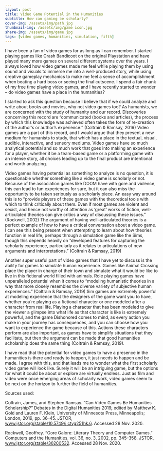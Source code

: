 ```yaml
---
layout: post
title: Video Game Potential in the Humanities
subtitle: How can gaming be scholarly?
cover-img: /assets/img/path.jpg
thumbnail-img: /assets/img/game icon.jpg
share-img: /assets/img/game.jpg
tags: [video games, humanities, simulation, fifth]
---
```


I have been a fan of video games for as long as I can remember. I started playing games like Crash Bandicoot on the original Playstation and have played many more games on several different systems over the years. I always loved how video games made me feel while playing them by using sound and visuals to immerse me into a well-produced story, while using creative gameplay mechanics to make me feel a sense of accomplishment when beating a hard boss or seeing the final cutscene. I spend a fair chunk of my free time playing video games, and I have recently started to wonder – do video games have a place in the humanities?

I started to ask this question because I believe that if we could analyze and write about books and movies, why not video games too? As humanists, we are concerned with the study of humanity and our record. Discoveries concerning this record are “communicated (books and articles), the process by which this knowledge was achieved often takes the form of re-creation of the author’s or author’s experience.” (Coltrain & Ramsay, 2019) Video games are a part of this record, and I would argue that they present a new medium for humanists to study, that which has a place in the textual, visual, audible, interactive, and sensory mediums. Video games have so much analytical potential and so much work that goes into making an experience for a player, whether it be a team-based game or a platforming game with an intense story, all choices leading up to the final product are intentional and worth analyzing. 

Video games having potential as something to analyze is no question, it is questionable whether something like a video game is scholarly or not. Because of the association games like DOOM have with gore and violence, this can lead to fun experiences for sure, but it can also miss the opportunity to be taken seriously as a scholarly piece. An easy way around this is to “provide players of these games with the theoretical tools with which to think critically about them. Even if most games are violent and sexist, and hence not worthy of attention as ‘great’ works of fiction, well-articulated theories can give critics a way of discussing these issues.” (Rockwell, 2002) The argument of having well-articulated theories is a perfect example of how to have a critical conversation about a video game. I can see this being present when attempting to learn about how theories function in real life, perhaps through a simulation game like the Sims, though this depends heavily on “developed features for capturing the scholarly experience, particularly as it relates to articulations of new arguments and interpretations.” (Coltrain & Ramsay, 2019)

Another super useful part of video games that I have yet to discuss is the ability for games to simulate human experience. Games like Animal Crossing place the player in charge of their town and simulate what it would be like to live in this fictional world filled with animals. Role playing games have unparalleled potential when it comes to “modeling humanistic theories in a way that more closely resembles the diverse variety of subjective human experiences.” (Coltrain & Ramsay, 2019) Sim games are extremely powerful at modeling experience that the designers of the game want you to have, whether you’re playing as a fictional character or one modeled after a character from real life. Playing a character that has been modeled to give the viewer a glimpse into what life as that character is like is extremely powerful, and the game Dishonored comes to mind, as every action you make in your journey has consequences, and you can choose how you want to experience the game because of this. Actions these characters perform are also important, as games have to simplify situations that they facilitate, but then the argument can be made that good humanities scholarship does the same thing (Coltrain & Ramsay, 2019).

I have read that the potential for video games to have a presence in the humanities is there and ready to happen, it just needs to happen and be made. I agree with this, and that leads me to wonder what the first scholarly video game will look like. Surely it will be an intriguing game, but the options for what it could be about or explore are virtually endless. Just as film and video were once emerging areas of scholarly work, video games seem to be next on the horizon to further the field of humanities. 




Sources used:

Coltrain, James, and Stephen Ramsay. “Can Video Games Be Humanities Scholarship?” Debates in the Digital Humanities 2019, edited by Matthew K. Gold and Lauren F. Klein, University of Minnesota Press, Minneapolis; London, 2019, pp. 36–45. JSTOR, www.jstor.org/stable/10.5749/j.ctvg251hk.6. Accessed 28 Nov. 2020.

Rockwell, Geoffrey. “Gore Galore: Literary Theory and Computer Games.” Computers and the Humanities, vol. 36, no. 3, 2002, pp. 345–358. JSTOR, www.jstor.org/stable/30200532. Accessed 28 Nov. 2020.
